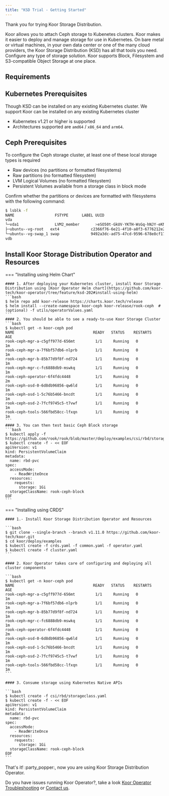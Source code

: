 ```yaml
---
title: "KSD Trial - Getting Started"
---
```


Thank you for trying Koor Storage Distribution.

Koor allows you to attach Ceph storage to Kubenetes clusters. 
Koor makes it easier to deploy and manage storage for use in Kubernetes. 
On bare metal or virtual machines, in your own data center or one of the many cloud providers, 
the Koor Storage Distribution (KSD) has all that tools you need.
Configure any type of storage solution. Koor supports Block, Filesystem and S3-compatible Object Storage at one place.

## Requirements

## Kubernetes Prerequisites
Though KSD can be installed on any existing Kubernetes cluster. We support
Koor can be installed on any existing Kubernetes cluster

- Kubernetes v1.21 or higher is supported
- Architectures supported are `amd64` / `x86_64` and `arm64`.

## Ceph Prerequisites
To configure the Ceph storage cluster, at least one of these local storage types is required
- Raw devices (no partitions or formatted filesystems)
- Raw partitions (no formatted filesystem)
- LVM Logical Volumes (no formatted filesystem)
- Persistent Volumes available from a storage class in block mode

Confirm whether the partitions or devices are formatted with filesystems with the following command:

```bash
$ lsblk -f
NAME                  FSTYPE      LABEL UUID                                   MOUNTPOINT
vda
└─vda1                LVM2_member       >eSO50t-GkUV-YKTH-WsGq-hNJY-eKNf-3i07IB
├─ubuntu--vg-root   ext4              c2366f76-6e21-4f10-a8f3-6776212e2fe4   /
└─ubuntu--vg-swap_1 swap              9492a3dc-ad75-47cd-9596-678e8cf17ff9   [SWAP]
vdb
```

## Install Koor Storage Distribution Operator and Resources

=== "Installing using Helm Chart"

    #### 1. After deploying your Kubernetes cluster, install Koor Storage Distribution using [Koor Operator Helm chart](https://github.com/koor-tech/koor-operator/tree/feature/ksd-202#install-using-helm)
    ```bash
    $ helm repo add koor-release https://charts.koor.tech/release
    $ helm install --create-namespace koor-ceph koor-release/rook-ceph  # (optional) -f utils/operatorValues.yaml
    ```
    #### 2. You should be able to see a ready-to-use Koor Storage Cluster
    ```bash
    $ kubectl get -n koor-ceph pod
    NAME                                   READY   STATUS    RESTARTS   AGE
    rook-ceph-mgr-a-c5gff977d-656mt         1/1     Running   0          1m
    rook-ceph-mgr-a-7f6bf57db6-nlprb        1/1     Running   0          1m
    rook-ceph-mgr-b-85b77d9f8f-nd724        1/1     Running   0          1m
    rook-ceph-mgr-c-fc6888db9-mswkq         1/1     Running   0          1m
    rook-ceph-operator-6f4fdc4448           1/1     Running   0          2m
    rook-ceph-osd-0-6d8db96856-qw6ld        1/1     Running   0          1m
    rook-ceph-osd-1-5c76b5466-bncdt         1/1     Running   0          1m
    rook-ceph-osd-2-7fcf9745c5-t7vwf        1/1     Running   0          1m
    rook-ceph-tools-566fbd58cc-lfxqn        1/1     Running   0          1m
    ```
    #### 3. You can then test basic Ceph Block storage
    ```bash
    $ kubectl apply -f https://github.com/rook/rook/blob/master/deploy/examples/csi/rbd/storageclass.yaml
    $ kubectl create -f - << EOF
    apiVersion: v1
    kind: PersistentVolumeClaim
    metadata:
      name: rbd-pvc
    spec:
      accessMode:
        - ReadWriteOnce
      resources:
        requests:
          storage: 1Gi
      storageClassName: rook-ceph-block  
    EOF
    ```

=== "Installing using CRDS"

    #### 1.- Install Koor Storage Distribution Operator and Resources
    
    ```bash
    $ git clone --single-branch --branch v1.11.0 https://github.com/koor-tech/koor.git
    $ cd koor/deploy/examples
    $ kubectl create -f crds.yaml -f common.yaml -f operator.yaml
    $ kubectl create -f cluster.yaml
    ```
    
    #### 2. Koor Operator takes care of configuring and deploying all cluster components
    
    ```bash
    $ kubectl get -n koor-ceph pod
    NAME                                   READY   STATUS    RESTARTS   AGE
    rook-ceph-mgr-a-c5gff977d-656mt         1/1     Running   0          1m
    rook-ceph-mgr-a-7f6bf57db6-nlprb        1/1     Running   0          1m
    rook-ceph-mgr-b-85b77d9f8f-nd724        1/1     Running   0          1m
    rook-ceph-mgr-c-fc6888db9-mswkq         1/1     Running   0          1m
    rook-ceph-operator-6f4fdc4448           1/1     Running   0          2m
    rook-ceph-osd-0-6d8db96856-qw6ld        1/1     Running   0          1m
    rook-ceph-osd-1-5c76b5466-bncdt         1/1     Running   0          1m
    rook-ceph-osd-2-7fcf9745c5-t7vwf        1/1     Running   0          1m
    rook-ceph-tools-566fbd58cc-lfxqn        1/1     Running   0          1m
    ```
    
    #### 3. Consume storage using Kubernetes Native APIs
    
    ```bash
    $ kubectl create -f csi/rbd/storageclass.yaml
    $ kubectl create -f - << EOF
    apiVersion: v1
    kind: PersistentVolumeClaim
    metadata:
      name: rbd-pvc
    spec:
      accessMode:
        - ReadWriteOnce
      resources:
        requests:
          storage: 1Gi
      storageClassName: rook-ceph-block  
    EOF
    ```

That's it! :party_popper:, now you are using Koor Storage Distribution Operator.

Do you have issues running Koor Operator?, take a look [Koor Operator Troubleshooting](https://kb.koor.tech/knowledge/rook/issues/) 
or [Contact us](https://koor.tech/contact/).